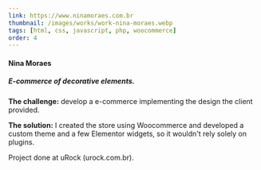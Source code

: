 ```yaml
---
link: https://www.ninamoraes.com.br
thumbnail: /images/works/work-nina-moraes.webp
tags: [html, css, javascript, php, woocommerce]
order: 4
---
```

#### Nina Moraes
##### E-commerce of decorative elements.
**The challenge:** develop a e-commerce implementing the design the client provided.

**The solution:** I created the store using Woocommerce and developed a custom theme and a few Elementor widgets, so it wouldn't rely solely on plugins.

Project done at uRock (urock.com.br).